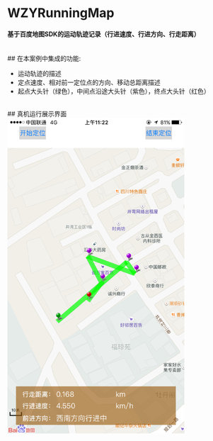# WZYRunningMap
#### 基于百度地图SDK的运动轨迹记录（行进速度、行进方向、行走距离）
    
<br>
## 在本案例中集成的功能:

* 运动轨迹的描述
* 定点速度、相对前一定位点的方向、移动总距离描述
* 起点大头针（绿色），中间点沿途大头针（紫色），终点大头针（红色）

<br>
## 真机运行展示界面
<img src="https://github.com/CoderZYWang/WZYRunningMap/blob/master/WZYRunningMap.PNG" width = "400"/>

